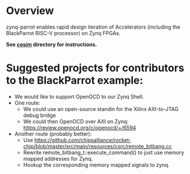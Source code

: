 # Overview

zynq-parrot enables rapid design iteration of Accelerators (including the BlackParrot RISC-V processor) on Zynq FPGAs.

**See [cosim](https://github.com/black-parrot-hdk/zynq-parrot/tree/master/cosim) directory for  instructions.**

# Suggested projects for contributors to the BlackParrot example:

- We would like to support OpenOCD to our Zynq Shell. 
- One route:
  - We could use an open-source standin for the Xilinx AXI-to-JTAG debug bridge
  - We could then OpenOCD over AXI on Zynq: https://review.openocd.org/c/openocd/+/6594
- Another route (probably better):
  - Use https://github.com/chipsalliance/rocket-chip/blob/master/src/main/resources/csrc/remote_bitbang.cc
  - Rewrite remote_bitbang_t::execute_command() to just use memory mapped addresses for Zynq.
  - Hookup the corresponding memory mapped signals to zynq.
